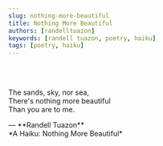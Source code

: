 ```yaml
---
slug: nothing-more-beautiful
title: Nothing More Beautiful
authors: [randelltuazon]
keywords: [randell tuazon, poetry, haiku]
tags: [poetry, haiku]
---
```


<br/><br/>

The sands, sky, nor sea,  
There's nothing more beautiful  
Than you are to me.  

<footer>— **Randell Tuazon** <div class="text-sm mt-2">*A Haiku: Nothing More Beautiful*</div></footer>
